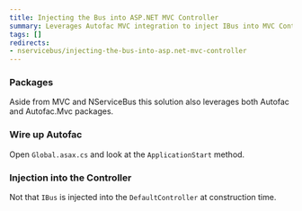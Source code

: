 ```yaml
---
title: Injecting the Bus into ASP.NET MVC Controller
summary: Leverages Autofac MVC integration to inject IBus into MVC Controllers.
tags: []
redirects:
- nservicebus/injecting-the-bus-into-asp.net-mvc-controller
---
```


### Packages

Aside from MVC and NServiceBus this solution also leverages both Autofac and Autofac.Mvc packages.

### Wire up Autofac

Open `Global.asax.cs` and look at the `ApplicationStart` method.

<!-- import ApplicationStart -->

### Injection into the Controller

Not that `IBus` is injected into the `DefaultController` at construction time.

<!-- import Controller -->